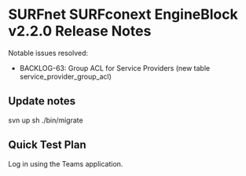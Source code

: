 # SURFnet SURFconext EngineBlock v2.2.0 Release Notes #

Notable issues resolved:
* BACKLOG-63: Group ACL for Service Providers (new table service_provider_group_acl)

Update notes
------------

svn up
sh ./bin/migrate

Quick Test Plan
---------------

Log in using the Teams application.
